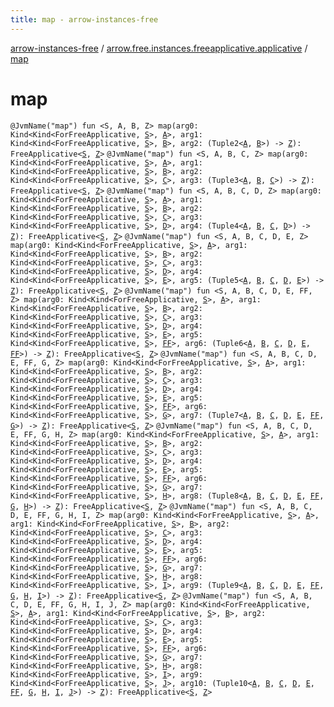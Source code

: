 ```yaml
---
title: map - arrow-instances-free
---
```


[arrow-instances-free](../index.html) / [arrow.free.instances.freeapplicative.applicative](index.html) / [map](./map.html)

# map

`@JvmName("map") fun <S, A, B, Z> map(arg0: Kind<Kind<ForFreeApplicative, `[`S`](map.html#S)`>, `[`A`](map.html#A)`>, arg1: Kind<Kind<ForFreeApplicative, `[`S`](map.html#S)`>, `[`B`](map.html#B)`>, arg2: (Tuple2<`[`A`](map.html#A)`, `[`B`](map.html#B)`>) -> `[`Z`](map.html#Z)`): FreeApplicative<`[`S`](map.html#S)`, `[`Z`](map.html#Z)`>`
`@JvmName("map") fun <S, A, B, C, Z> map(arg0: Kind<Kind<ForFreeApplicative, `[`S`](map.html#S)`>, `[`A`](map.html#A)`>, arg1: Kind<Kind<ForFreeApplicative, `[`S`](map.html#S)`>, `[`B`](map.html#B)`>, arg2: Kind<Kind<ForFreeApplicative, `[`S`](map.html#S)`>, `[`C`](map.html#C)`>, arg3: (Tuple3<`[`A`](map.html#A)`, `[`B`](map.html#B)`, `[`C`](map.html#C)`>) -> `[`Z`](map.html#Z)`): FreeApplicative<`[`S`](map.html#S)`, `[`Z`](map.html#Z)`>`
`@JvmName("map") fun <S, A, B, C, D, Z> map(arg0: Kind<Kind<ForFreeApplicative, `[`S`](map.html#S)`>, `[`A`](map.html#A)`>, arg1: Kind<Kind<ForFreeApplicative, `[`S`](map.html#S)`>, `[`B`](map.html#B)`>, arg2: Kind<Kind<ForFreeApplicative, `[`S`](map.html#S)`>, `[`C`](map.html#C)`>, arg3: Kind<Kind<ForFreeApplicative, `[`S`](map.html#S)`>, `[`D`](map.html#D)`>, arg4: (Tuple4<`[`A`](map.html#A)`, `[`B`](map.html#B)`, `[`C`](map.html#C)`, `[`D`](map.html#D)`>) -> `[`Z`](map.html#Z)`): FreeApplicative<`[`S`](map.html#S)`, `[`Z`](map.html#Z)`>`
`@JvmName("map") fun <S, A, B, C, D, E, Z> map(arg0: Kind<Kind<ForFreeApplicative, `[`S`](map.html#S)`>, `[`A`](map.html#A)`>, arg1: Kind<Kind<ForFreeApplicative, `[`S`](map.html#S)`>, `[`B`](map.html#B)`>, arg2: Kind<Kind<ForFreeApplicative, `[`S`](map.html#S)`>, `[`C`](map.html#C)`>, arg3: Kind<Kind<ForFreeApplicative, `[`S`](map.html#S)`>, `[`D`](map.html#D)`>, arg4: Kind<Kind<ForFreeApplicative, `[`S`](map.html#S)`>, `[`E`](map.html#E)`>, arg5: (Tuple5<`[`A`](map.html#A)`, `[`B`](map.html#B)`, `[`C`](map.html#C)`, `[`D`](map.html#D)`, `[`E`](map.html#E)`>) -> `[`Z`](map.html#Z)`): FreeApplicative<`[`S`](map.html#S)`, `[`Z`](map.html#Z)`>`
`@JvmName("map") fun <S, A, B, C, D, E, FF, Z> map(arg0: Kind<Kind<ForFreeApplicative, `[`S`](map.html#S)`>, `[`A`](map.html#A)`>, arg1: Kind<Kind<ForFreeApplicative, `[`S`](map.html#S)`>, `[`B`](map.html#B)`>, arg2: Kind<Kind<ForFreeApplicative, `[`S`](map.html#S)`>, `[`C`](map.html#C)`>, arg3: Kind<Kind<ForFreeApplicative, `[`S`](map.html#S)`>, `[`D`](map.html#D)`>, arg4: Kind<Kind<ForFreeApplicative, `[`S`](map.html#S)`>, `[`E`](map.html#E)`>, arg5: Kind<Kind<ForFreeApplicative, `[`S`](map.html#S)`>, `[`FF`](map.html#FF)`>, arg6: (Tuple6<`[`A`](map.html#A)`, `[`B`](map.html#B)`, `[`C`](map.html#C)`, `[`D`](map.html#D)`, `[`E`](map.html#E)`, `[`FF`](map.html#FF)`>) -> `[`Z`](map.html#Z)`): FreeApplicative<`[`S`](map.html#S)`, `[`Z`](map.html#Z)`>`
`@JvmName("map") fun <S, A, B, C, D, E, FF, G, Z> map(arg0: Kind<Kind<ForFreeApplicative, `[`S`](map.html#S)`>, `[`A`](map.html#A)`>, arg1: Kind<Kind<ForFreeApplicative, `[`S`](map.html#S)`>, `[`B`](map.html#B)`>, arg2: Kind<Kind<ForFreeApplicative, `[`S`](map.html#S)`>, `[`C`](map.html#C)`>, arg3: Kind<Kind<ForFreeApplicative, `[`S`](map.html#S)`>, `[`D`](map.html#D)`>, arg4: Kind<Kind<ForFreeApplicative, `[`S`](map.html#S)`>, `[`E`](map.html#E)`>, arg5: Kind<Kind<ForFreeApplicative, `[`S`](map.html#S)`>, `[`FF`](map.html#FF)`>, arg6: Kind<Kind<ForFreeApplicative, `[`S`](map.html#S)`>, `[`G`](map.html#G)`>, arg7: (Tuple7<`[`A`](map.html#A)`, `[`B`](map.html#B)`, `[`C`](map.html#C)`, `[`D`](map.html#D)`, `[`E`](map.html#E)`, `[`FF`](map.html#FF)`, `[`G`](map.html#G)`>) -> `[`Z`](map.html#Z)`): FreeApplicative<`[`S`](map.html#S)`, `[`Z`](map.html#Z)`>`
`@JvmName("map") fun <S, A, B, C, D, E, FF, G, H, Z> map(arg0: Kind<Kind<ForFreeApplicative, `[`S`](map.html#S)`>, `[`A`](map.html#A)`>, arg1: Kind<Kind<ForFreeApplicative, `[`S`](map.html#S)`>, `[`B`](map.html#B)`>, arg2: Kind<Kind<ForFreeApplicative, `[`S`](map.html#S)`>, `[`C`](map.html#C)`>, arg3: Kind<Kind<ForFreeApplicative, `[`S`](map.html#S)`>, `[`D`](map.html#D)`>, arg4: Kind<Kind<ForFreeApplicative, `[`S`](map.html#S)`>, `[`E`](map.html#E)`>, arg5: Kind<Kind<ForFreeApplicative, `[`S`](map.html#S)`>, `[`FF`](map.html#FF)`>, arg6: Kind<Kind<ForFreeApplicative, `[`S`](map.html#S)`>, `[`G`](map.html#G)`>, arg7: Kind<Kind<ForFreeApplicative, `[`S`](map.html#S)`>, `[`H`](map.html#H)`>, arg8: (Tuple8<`[`A`](map.html#A)`, `[`B`](map.html#B)`, `[`C`](map.html#C)`, `[`D`](map.html#D)`, `[`E`](map.html#E)`, `[`FF`](map.html#FF)`, `[`G`](map.html#G)`, `[`H`](map.html#H)`>) -> `[`Z`](map.html#Z)`): FreeApplicative<`[`S`](map.html#S)`, `[`Z`](map.html#Z)`>`
`@JvmName("map") fun <S, A, B, C, D, E, FF, G, H, I, Z> map(arg0: Kind<Kind<ForFreeApplicative, `[`S`](map.html#S)`>, `[`A`](map.html#A)`>, arg1: Kind<Kind<ForFreeApplicative, `[`S`](map.html#S)`>, `[`B`](map.html#B)`>, arg2: Kind<Kind<ForFreeApplicative, `[`S`](map.html#S)`>, `[`C`](map.html#C)`>, arg3: Kind<Kind<ForFreeApplicative, `[`S`](map.html#S)`>, `[`D`](map.html#D)`>, arg4: Kind<Kind<ForFreeApplicative, `[`S`](map.html#S)`>, `[`E`](map.html#E)`>, arg5: Kind<Kind<ForFreeApplicative, `[`S`](map.html#S)`>, `[`FF`](map.html#FF)`>, arg6: Kind<Kind<ForFreeApplicative, `[`S`](map.html#S)`>, `[`G`](map.html#G)`>, arg7: Kind<Kind<ForFreeApplicative, `[`S`](map.html#S)`>, `[`H`](map.html#H)`>, arg8: Kind<Kind<ForFreeApplicative, `[`S`](map.html#S)`>, `[`I`](map.html#I)`>, arg9: (Tuple9<`[`A`](map.html#A)`, `[`B`](map.html#B)`, `[`C`](map.html#C)`, `[`D`](map.html#D)`, `[`E`](map.html#E)`, `[`FF`](map.html#FF)`, `[`G`](map.html#G)`, `[`H`](map.html#H)`, `[`I`](map.html#I)`>) -> `[`Z`](map.html#Z)`): FreeApplicative<`[`S`](map.html#S)`, `[`Z`](map.html#Z)`>`
`@JvmName("map") fun <S, A, B, C, D, E, FF, G, H, I, J, Z> map(arg0: Kind<Kind<ForFreeApplicative, `[`S`](map.html#S)`>, `[`A`](map.html#A)`>, arg1: Kind<Kind<ForFreeApplicative, `[`S`](map.html#S)`>, `[`B`](map.html#B)`>, arg2: Kind<Kind<ForFreeApplicative, `[`S`](map.html#S)`>, `[`C`](map.html#C)`>, arg3: Kind<Kind<ForFreeApplicative, `[`S`](map.html#S)`>, `[`D`](map.html#D)`>, arg4: Kind<Kind<ForFreeApplicative, `[`S`](map.html#S)`>, `[`E`](map.html#E)`>, arg5: Kind<Kind<ForFreeApplicative, `[`S`](map.html#S)`>, `[`FF`](map.html#FF)`>, arg6: Kind<Kind<ForFreeApplicative, `[`S`](map.html#S)`>, `[`G`](map.html#G)`>, arg7: Kind<Kind<ForFreeApplicative, `[`S`](map.html#S)`>, `[`H`](map.html#H)`>, arg8: Kind<Kind<ForFreeApplicative, `[`S`](map.html#S)`>, `[`I`](map.html#I)`>, arg9: Kind<Kind<ForFreeApplicative, `[`S`](map.html#S)`>, `[`J`](map.html#J)`>, arg10: (Tuple10<`[`A`](map.html#A)`, `[`B`](map.html#B)`, `[`C`](map.html#C)`, `[`D`](map.html#D)`, `[`E`](map.html#E)`, `[`FF`](map.html#FF)`, `[`G`](map.html#G)`, `[`H`](map.html#H)`, `[`I`](map.html#I)`, `[`J`](map.html#J)`>) -> `[`Z`](map.html#Z)`): FreeApplicative<`[`S`](map.html#S)`, `[`Z`](map.html#Z)`>`